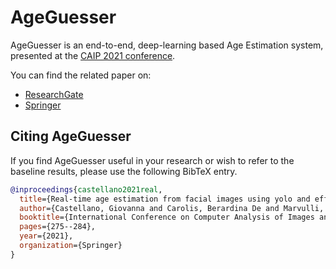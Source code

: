 # AgeGuesser

AgeGuesser is an end-to-end, deep-learning based Age Estimation system, presented at the [CAIP 2021 conference](http://cyprusconferences.org/caip2021/).

You can find the related paper on:
- [ResearchGate](https://www.researchgate.net/publication/355777953_Real-Time_Age_Estimation_from_Facial_Images_Using_YOLO_and_EfficientNet)
- [Springer](https://link.springer.com/chapter/10.1007/978-3-030-89131-2_25)

## Citing AgeGuesser

If you find AgeGuesser useful in your research or wish to refer to the baseline results, please use the following BibTeX entry.

```BibTeX
@inproceedings{castellano2021real,
  title={Real-time age estimation from facial images using yolo and efficientnet},
  author={Castellano, Giovanna and Carolis, Berardina De and Marvulli, Nicola and Sciancalepore, Mauro and Vessio, Gennaro},
  booktitle={International Conference on Computer Analysis of Images and Patterns},
  pages={275--284},
  year={2021},
  organization={Springer}
}
